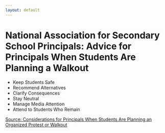 ```yaml
---
layout: default
---
```


National Association for Secondary School Principals: Advice for Principals When Students Are Planning a Walkout
=================

* Keep Students Safe
* Recommend Alternatives
* Clarify Consequences
* Stay Neutral
* Manage Media Attention
* Attend to Students Who Remain


 [Source: Considerations for Principals When Students Are Planning an Organized Protest or Walkout](http://blog.nassp.org/2018/02/23/considerations-for-principals-when-students-are-planning-an-organized-protest-or-walkout/)

